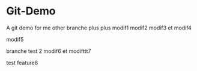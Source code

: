 # Git-Demo
A git demo for me other branche plus plus
modif1
modif2
modif3 et modif4

modif5

branche test 2 modif6 et modifttt7

test feature8
  